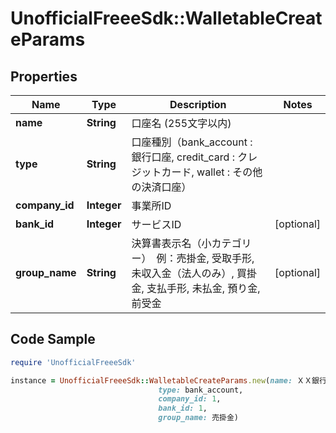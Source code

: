 # UnofficialFreeeSdk::WalletableCreateParams

## Properties

Name | Type | Description | Notes
------------ | ------------- | ------------- | -------------
**name** | **String** | 口座名 (255文字以内) | 
**type** | **String** | 口座種別（bank_account : 銀行口座, credit_card : クレジットカード, wallet : その他の決済口座） | 
**company_id** | **Integer** | 事業所ID | 
**bank_id** | **Integer** | サービスID | [optional] 
**group_name** | **String** | 決算書表示名（小カテゴリー）　例：売掛金, 受取手形, 未収入金（法人のみ）, 買掛金, 支払手形, 未払金, 預り金, 前受金 | [optional] 

## Code Sample

```ruby
require 'UnofficialFreeeSdk'

instance = UnofficialFreeeSdk::WalletableCreateParams.new(name: ＸＸ銀行,
                                 type: bank_account,
                                 company_id: 1,
                                 bank_id: 1,
                                 group_name: 売掛金)
```


